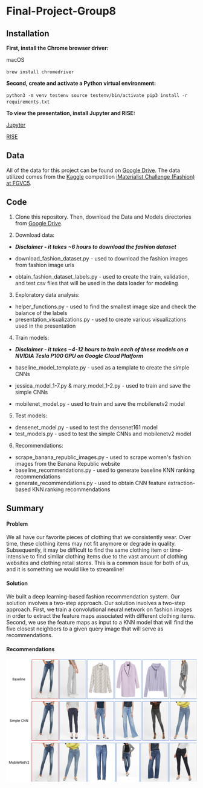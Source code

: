 # Final-Project-Group8

## Installation

**First, install the Chrome browser driver:**

macOS

`brew install chromedriver`

**Second, create and activate a Python virtual environment:** 

`python3 -m venv testenv
source testenv/bin/activate
pip3 install -r requirements.txt`

**To view the presentation, install Jupyter and RISE:**

[Jupyter](https://jupyter.org/install)

[RISE](https://rise.readthedocs.io/en/maint-5.6/installation.html)

## Data
All of the data for this project can be found on [Google Drive](https://drive.google.com/drive/folders/14YJngXIdbD-_D3qks1_uSd5Pnh2vfCad?usp=sharing). The data utilized comes from the [Kaggle](https://www.kaggle.com/c/imaterialist-challenge-fashion-2018) competition [iMaterialist Challenge (Fashion) at FGVC5](https://github.com/visipedia/imat_fashion_comp).

## Code
1) Clone this repository. Then, download the Data and Models directories from [Google Drive](https://drive.google.com/drive/folders/14YJngXIdbD-_D3qks1_uSd5Pnh2vfCad?usp=sharing).

2) Download data:

- ***Disclaimer - it takes ~6 hours to download the fashion dataset***

- download_fashion_dataset.py - used to download the fashion images from fashion image urls
- obtain_fashion_dataset_labels.py - used to create the train, validation, and test csv files that will be used in the data loader for modeling

3) Exploratory data analysis:

- helper_functions.py - used to find the smallest image size and check the balance of the labels
- presentation_visualizations.py - used to create various visualizations used in the presentation

4) Train models:

- ***Disclaimer - it takes ~4-12 hours to train each of these models on a NVIDIA Tesla P100 GPU on Google Cloud Platform***

- baseline_model_template.py - used as a template to create the simple CNNs
- jessica_model_1-7.py & mary_model_1-2.py - used to train and save the simple CNNs
- mobilenet_model.py - used to train and save the mobilenetv2 model

5) Test models: 

- densenet_model.py - used to test the densenet161 model
- test_models.py - used to test the simple CNNs and mobilenetv2 model

6) Recommendations:

- scrape_banana_republic_images.py - used to scrape women's fashion images from the Banana Republic website
- baseline_recommendations.py - used to generate baseline KNN ranking recommendations
- generate_recommendations.py - used to obtain CNN feature extraction-based KNN ranking recommendations

## Summary
#### Problem
We all have our favorite pieces of clothing that we consistently wear. Over time, these clothing items may not fit anymore or degrade in quality. Subsequently, it may be difficult to find the same clothing item or time-intensive to find similar clothing items due to the vast amount of clothing websites and clothing retail stores. This is a common issue for both of us, and it is something we would like to streamline!
#### Solution
We built a deep learning-based fashion recommendation system. Our solution involves a two-step approach. Our solution involves a two-step approach. First, we train a convolutional neural network on fashion images in order to extract the feature maps associated with different clothing items. Second, we use the feature maps as input to a KNN model that will find the five closest neighbors to a given query image that will serve as recommendations.
#### Recommendations
![Jeans Recommendations](https://github.com/mgibbs1259/Final-Project-Group8/blob/master/Final-Group-Presentation/jeans_recommendations.png)
